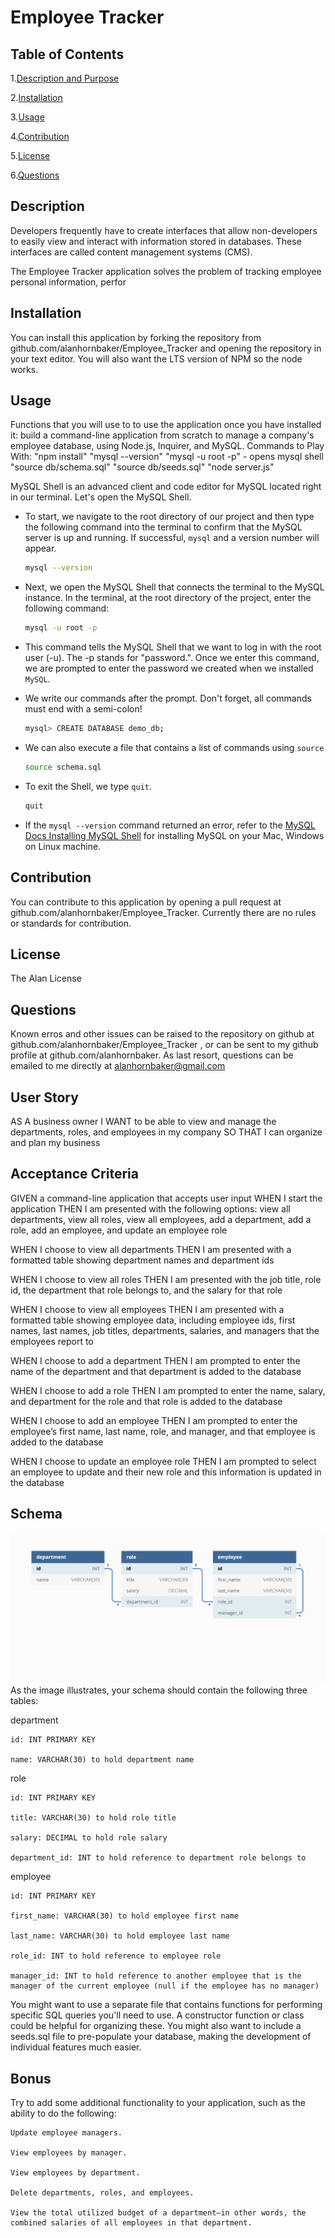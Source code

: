 # Employee Tracker

## Table of Contents

1.[Description and Purpose](#description)

2.[Installation](#installation)

3.[Usage](#usage)

4.[Contribution](#contribution)

5.[License](#license)

6.[Questions](#questions)

## Description

Developers frequently have to create interfaces that allow non-developers to easily view and interact with information stored in databases. These interfaces are called content management systems (CMS).

The Employee Tracker application solves the problem of tracking employee personal information, perfor

## Installation

You can install this application by forking the repository from github.com/alanhornbaker/Employee_Tracker and opening the repository in your text editor. You will also want the LTS version of NPM so the node works.

## Usage

Functions that you will use to to use the application once you have installed it:
build a command-line application from scratch to manage a company's employee database, using Node.js, Inquirer, and MySQL.
Commands to Play With:
"npm install"
"mysql --version"
"mysql -u root -p" - opens mysql shell
"source db/schema.sql"
"source db/seeds.sql"
"node server.js"

MySQL Shell is an advanced client and code editor for MySQL located right in our terminal. Let's open the MySQL Shell.

- To start, we navigate to the root directory of our project and then type the following command into the terminal to confirm that the MySQL server is up and running. If successful, `mysql` and a version number will appear.

  ```sh
  mysql --version
  ```

- Next, we open the MySQL Shell that connects the terminal to the MySQL instance. In the terminal, at the root directory of the project, enter the following command:

  ```sh
  mysql -u root -p
  ```

- This command tells the MySQL Shell that we want to log in with the root user (-u). The -p stands for "password.". Once we enter this command, we are prompted to enter the password we created when we installed `MySQL`.

- We write our commands after the prompt. Don't forget, all commands must end with a semi-colon!

  ```sh
  mysql> CREATE DATABASE demo_db;
  ```

- We can also execute a file that contains a list of commands using `source`

  ```sh
  source schema.sql
  ```

- To exit the Shell, we type `quit`.

  ```sh
  quit
  ```

- If the `mysql --version` command returned an error, refer to the [MySQL Docs Installing MySQL Shell](https://dev.mysql.com/doc/mysql-shell/8.0/en/mysql-shell-install.html) for installing MySQL on your Mac, Windows on Linux machine.

## Contribution

You can contribute to this application by opening a pull request at github.com/alanhornbaker/Employee_Tracker. Currently there are no rules or standards for contribution.

## License

The Alan License

## Questions

Known erros and other issues can be raised to the repository on github at github.com/alanhornbaker/Employee_Tracker , or can be sent to my github profile at github.com/alanhornbaker. As last resort, questions can be emailed to me directly at alanhornbaker@gmail.com

## User Story

AS A business owner
I WANT to be able to view and manage the departments, roles, and employees in my company
SO THAT I can organize and plan my business

## Acceptance Criteria

GIVEN a command-line application that accepts user input
WHEN I start the application
THEN I am presented with the following options: view all departments, view all roles, view all employees, add a department, add a role, add an employee, and update an employee role

WHEN I choose to view all departments
THEN I am presented with a formatted table showing department names and department ids

WHEN I choose to view all roles
THEN I am presented with the job title, role id, the department that role belongs to, and the salary for that role

WHEN I choose to view all employees
THEN I am presented with a formatted table showing employee data, including employee ids, first names, last names, job titles, departments, salaries, and managers that the employees report to

WHEN I choose to add a department
THEN I am prompted to enter the name of the department and that department is added to the database

WHEN I choose to add a role
THEN I am prompted to enter the name, salary, and department for the role and that role is added to the database

WHEN I choose to add an employee
THEN I am prompted to enter the employee’s first name, last name, role, and manager, and that employee is added to the database

WHEN I choose to update an employee role
THEN I am prompted to select an employee to update and their new role and this information is updated in the database

## Schema

![ Table Tree Image](./assets/images/table_tree.png "Tables Example")
As the image illustrates, your schema should contain the following three tables:

department

    id: INT PRIMARY KEY

    name: VARCHAR(30) to hold department name

role

    id: INT PRIMARY KEY

    title: VARCHAR(30) to hold role title

    salary: DECIMAL to hold role salary

    department_id: INT to hold reference to department role belongs to

employee

    id: INT PRIMARY KEY

    first_name: VARCHAR(30) to hold employee first name

    last_name: VARCHAR(30) to hold employee last name

    role_id: INT to hold reference to employee role

    manager_id: INT to hold reference to another employee that is the manager of the current employee (null if the employee has no manager)

You might want to use a separate file that contains functions for performing specific SQL queries you'll need to use. A constructor function or class could be helpful for organizing these. You might also want to include a seeds.sql file to pre-populate your database, making the development of individual features much easier.

## Bonus

Try to add some additional functionality to your application, such as the ability to do the following:

    Update employee managers.

    View employees by manager.

    View employees by department.

    Delete departments, roles, and employees.

    View the total utilized budget of a department—in other words, the combined salaries of all employees in that department.

